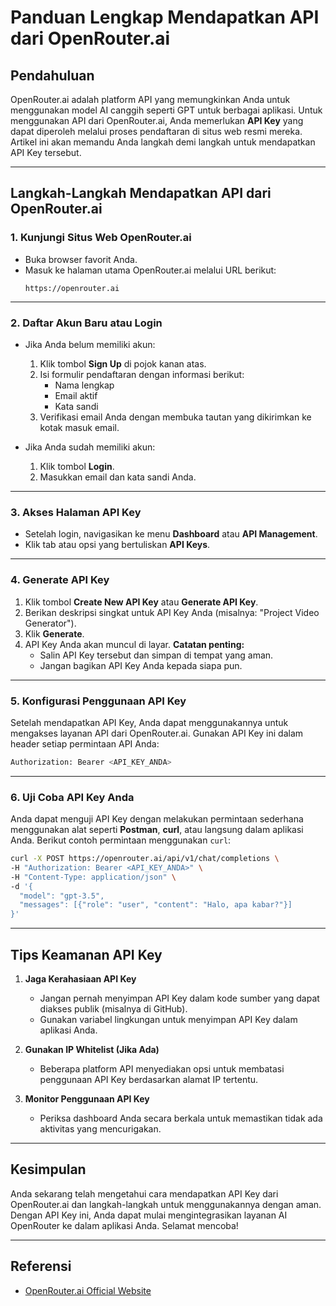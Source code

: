 # Panduan Lengkap Mendapatkan API dari OpenRouter.ai

## Pendahuluan
OpenRouter.ai adalah platform API yang memungkinkan Anda untuk menggunakan model AI canggih seperti GPT untuk berbagai aplikasi. Untuk menggunakan API dari OpenRouter.ai, Anda memerlukan **API Key** yang dapat diperoleh melalui proses pendaftaran di situs web resmi mereka. Artikel ini akan memandu Anda langkah demi langkah untuk mendapatkan API Key tersebut.

---

## Langkah-Langkah Mendapatkan API dari OpenRouter.ai

### 1. Kunjungi Situs Web OpenRouter.ai
- Buka browser favorit Anda.
- Masuk ke halaman utama OpenRouter.ai melalui URL berikut:
  ```
  https://openrouter.ai
  ```

---

### 2. Daftar Akun Baru atau Login
- Jika Anda belum memiliki akun:
  1. Klik tombol **Sign Up** di pojok kanan atas.
  2. Isi formulir pendaftaran dengan informasi berikut:
     - Nama lengkap
     - Email aktif
     - Kata sandi
  3. Verifikasi email Anda dengan membuka tautan yang dikirimkan ke kotak masuk email.

- Jika Anda sudah memiliki akun:
  1. Klik tombol **Login**.
  2. Masukkan email dan kata sandi Anda.

---

### 3. Akses Halaman API Key
- Setelah login, navigasikan ke menu **Dashboard** atau **API Management**.
- Klik tab atau opsi yang bertuliskan **API Keys**.

---

### 4. Generate API Key
1. Klik tombol **Create New API Key** atau **Generate API Key**.
2. Berikan deskripsi singkat untuk API Key Anda (misalnya: "Project Video Generator").
3. Klik **Generate**.
4. API Key Anda akan muncul di layar. **Catatan penting:**
   - Salin API Key tersebut dan simpan di tempat yang aman.
   - Jangan bagikan API Key Anda kepada siapa pun.

---

### 5. Konfigurasi Penggunaan API Key
Setelah mendapatkan API Key, Anda dapat menggunakannya untuk mengakses layanan API dari OpenRouter.ai. Gunakan API Key ini dalam header setiap permintaan API Anda:

```bash
Authorization: Bearer <API_KEY_ANDA>
```

---

### 6. Uji Coba API Key Anda
Anda dapat menguji API Key dengan melakukan permintaan sederhana menggunakan alat seperti **Postman**, **curl**, atau langsung dalam aplikasi Anda. Berikut contoh permintaan menggunakan `curl`:

```bash
curl -X POST https://openrouter.ai/api/v1/chat/completions \
-H "Authorization: Bearer <API_KEY_ANDA>" \
-H "Content-Type: application/json" \
-d '{
  "model": "gpt-3.5",
  "messages": [{"role": "user", "content": "Halo, apa kabar?"}]
}'
```

---

## Tips Keamanan API Key
1. **Jaga Kerahasiaan API Key**
   - Jangan pernah menyimpan API Key dalam kode sumber yang dapat diakses publik (misalnya di GitHub).
   - Gunakan variabel lingkungan untuk menyimpan API Key dalam aplikasi Anda.

2. **Gunakan IP Whitelist (Jika Ada)**
   - Beberapa platform API menyediakan opsi untuk membatasi penggunaan API Key berdasarkan alamat IP tertentu.

3. **Monitor Penggunaan API Key**
   - Periksa dashboard Anda secara berkala untuk memastikan tidak ada aktivitas yang mencurigakan.

---

## Kesimpulan
Anda sekarang telah mengetahui cara mendapatkan API Key dari OpenRouter.ai dan langkah-langkah untuk menggunakannya dengan aman. Dengan API Key ini, Anda dapat mulai mengintegrasikan layanan AI OpenRouter ke dalam aplikasi Anda. Selamat mencoba!

---

## Referensi
- [OpenRouter.ai Official Website](https://openrouter.ai)

